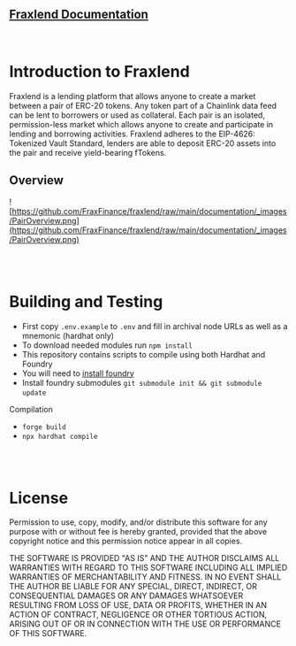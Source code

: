 ## [Fraxlend Documentation](https://docs.frax.finance/fraxlend/fraxlend-overview)
<br>

# Introduction to Fraxlend

  Fraxlend is a lending platform that allows anyone to create a market between a pair of ERC-20 tokens. Any token part of a Chainlink data feed can be lent to borrowers or used as collateral.  Each pair is an isolated, permission-less market which allows anyone to create and participate in lending and borrowing activities.
Fraxlend adheres to the EIP-4626: Tokenized Vault Standard, lenders are able to deposit ERC-20 assets into the pair and receive yield-bearing fTokens.  

## Overview

![https://github.com/FraxFinance/fraxlend/raw/main/documentation/_images/PairOverview.png](https://github.com/FraxFinance/fraxlend/raw/main/documentation/_images/PairOverview.png)

<br>
<br>

# Building and Testing

- First copy `.env.example` to `.env` and fill in archival node URLs as well as a mnemonic (hardhat only)
- To download needed modules run `npm install`
- This repository contains scripts to compile using both Hardhat and Foundry
- You will need to [install foundry](https://book.getfoundry.sh/getting-started/installation)
- Install foundry submodules `git submodule init && git submodule update`

Compilation

- `forge build`
- `npx hardhat compile`

<br>
<br>

# License
Permission to use, copy, modify, and/or distribute this software for any purpose with or without fee is hereby granted, provided that the above copyright notice and this permission notice appear in all copies.

THE SOFTWARE IS PROVIDED "AS IS" AND THE AUTHOR DISCLAIMS ALL WARRANTIES WITH REGARD TO THIS SOFTWARE INCLUDING ALL IMPLIED WARRANTIES OF MERCHANTABILITY AND FITNESS. IN NO EVENT SHALL THE AUTHOR BE LIABLE FOR ANY SPECIAL, DIRECT, INDIRECT, OR CONSEQUENTIAL DAMAGES OR ANY DAMAGES WHATSOEVER RESULTING FROM LOSS OF USE, DATA OR PROFITS, WHETHER IN AN ACTION OF CONTRACT, NEGLIGENCE OR OTHER TORTIOUS ACTION, ARISING OUT OF OR IN CONNECTION WITH THE USE OR PERFORMANCE OF THIS SOFTWARE.
